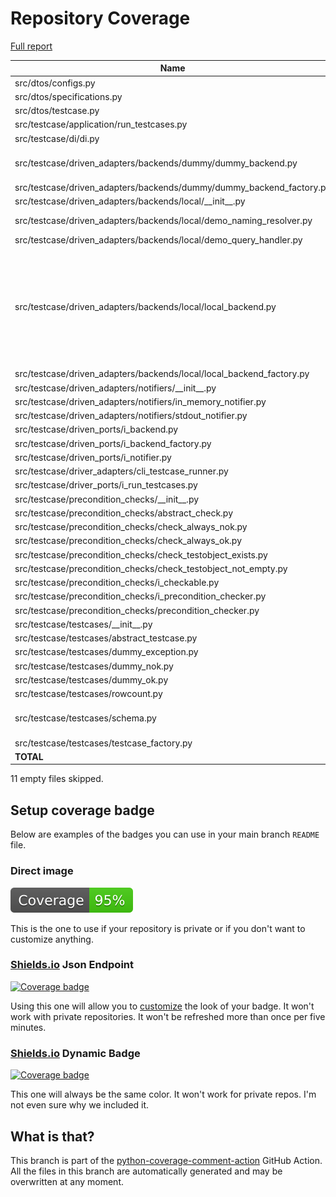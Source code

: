 # Repository Coverage

[Full report](https://htmlpreview.github.io/?https://github.com/adanilevich/data-tester/blob/python-coverage-comment-action-data/htmlcov/index.html)

| Name                                                                    |    Stmts |     Miss |   Cover |   Missing |
|------------------------------------------------------------------------ | -------: | -------: | ------: | --------: |
| src/dtos/configs.py                                                     |       30 |        2 |     93% |    26, 28 |
| src/dtos/specifications.py                                              |       37 |        1 |     97% |        54 |
| src/dtos/testcase.py                                                    |       52 |        0 |    100% |           |
| src/testcase/application/run\_testcases.py                              |       24 |        0 |    100% |           |
| src/testcase/di/di.py                                                   |       24 |        1 |     96% |        28 |
| src/testcase/driven\_adapters/backends/dummy/dummy\_backend.py          |       14 |        5 |     64% |11, 15, 18, 22, 26 |
| src/testcase/driven\_adapters/backends/dummy/dummy\_backend\_factory.py |        6 |        0 |    100% |           |
| src/testcase/driven\_adapters/backends/local/\_\_init\_\_.py            |        4 |        0 |    100% |           |
| src/testcase/driven\_adapters/backends/local/demo\_naming\_resolver.py  |       50 |        4 |     92% | 23, 82-84 |
| src/testcase/driven\_adapters/backends/local/demo\_query\_handler.py    |       22 |        2 |     91% |    22, 36 |
| src/testcase/driven\_adapters/backends/local/local\_backend.py          |      113 |       23 |     80% |110-124, 132, 150-152, 170, 246, 250, 252, 255-260 |
| src/testcase/driven\_adapters/backends/local/local\_backend\_factory.py |       16 |        0 |    100% |           |
| src/testcase/driven\_adapters/notifiers/\_\_init\_\_.py                 |        2 |        0 |    100% |           |
| src/testcase/driven\_adapters/notifiers/in\_memory\_notifier.py         |        7 |        0 |    100% |           |
| src/testcase/driven\_adapters/notifiers/stdout\_notifier.py             |        4 |        0 |    100% |           |
| src/testcase/driven\_ports/i\_backend.py                                |       18 |        0 |    100% |           |
| src/testcase/driven\_ports/i\_backend\_factory.py                       |        6 |        0 |    100% |           |
| src/testcase/driven\_ports/i\_notifier.py                               |        4 |        0 |    100% |           |
| src/testcase/driver\_adapters/cli\_testcase\_runner.py                  |       13 |        0 |    100% |           |
| src/testcase/driver\_ports/i\_run\_testcases.py                         |       20 |        0 |    100% |           |
| src/testcase/precondition\_checks/\_\_init\_\_.py                       |        8 |        0 |    100% |           |
| src/testcase/precondition\_checks/abstract\_check.py                    |        8 |        0 |    100% |           |
| src/testcase/precondition\_checks/check\_always\_nok.py                 |        5 |        0 |    100% |           |
| src/testcase/precondition\_checks/check\_always\_ok.py                  |        5 |        0 |    100% |           |
| src/testcase/precondition\_checks/check\_testobject\_exists.py          |        9 |        0 |    100% |           |
| src/testcase/precondition\_checks/check\_testobject\_not\_empty.py      |        9 |        2 |     78% |     23-24 |
| src/testcase/precondition\_checks/i\_checkable.py                       |       15 |        0 |    100% |           |
| src/testcase/precondition\_checks/i\_precondition\_checker.py           |        5 |        0 |    100% |           |
| src/testcase/precondition\_checks/precondition\_checker.py              |       13 |        0 |    100% |           |
| src/testcase/testcases/\_\_init\_\_.py                                  |        7 |        0 |    100% |           |
| src/testcase/testcases/abstract\_testcase.py                            |       90 |        1 |     99% |       100 |
| src/testcase/testcases/dummy\_exception.py                              |       10 |        0 |    100% |           |
| src/testcase/testcases/dummy\_nok.py                                    |       11 |        0 |    100% |           |
| src/testcase/testcases/dummy\_ok.py                                     |       11 |        0 |    100% |           |
| src/testcase/testcases/rowcount.py                                      |       65 |        0 |    100% |           |
| src/testcase/testcases/schema.py                                        |      139 |        3 |     98% |119, 182, 244 |
| src/testcase/testcases/testcase\_factory.py                             |       21 |        0 |    100% |           |
|                                                               **TOTAL** |  **897** |   **44** | **95%** |           |

11 empty files skipped.


## Setup coverage badge

Below are examples of the badges you can use in your main branch `README` file.

### Direct image

[![Coverage badge](https://raw.githubusercontent.com/adanilevich/data-tester/python-coverage-comment-action-data/badge.svg)](https://htmlpreview.github.io/?https://github.com/adanilevich/data-tester/blob/python-coverage-comment-action-data/htmlcov/index.html)

This is the one to use if your repository is private or if you don't want to customize anything.

### [Shields.io](https://shields.io) Json Endpoint

[![Coverage badge](https://img.shields.io/endpoint?url=https://raw.githubusercontent.com/adanilevich/data-tester/python-coverage-comment-action-data/endpoint.json)](https://htmlpreview.github.io/?https://github.com/adanilevich/data-tester/blob/python-coverage-comment-action-data/htmlcov/index.html)

Using this one will allow you to [customize](https://shields.io/endpoint) the look of your badge.
It won't work with private repositories. It won't be refreshed more than once per five minutes.

### [Shields.io](https://shields.io) Dynamic Badge

[![Coverage badge](https://img.shields.io/badge/dynamic/json?color=brightgreen&label=coverage&query=%24.message&url=https%3A%2F%2Fraw.githubusercontent.com%2Fadanilevich%2Fdata-tester%2Fpython-coverage-comment-action-data%2Fendpoint.json)](https://htmlpreview.github.io/?https://github.com/adanilevich/data-tester/blob/python-coverage-comment-action-data/htmlcov/index.html)

This one will always be the same color. It won't work for private repos. I'm not even sure why we included it.

## What is that?

This branch is part of the
[python-coverage-comment-action](https://github.com/marketplace/actions/python-coverage-comment)
GitHub Action. All the files in this branch are automatically generated and may be
overwritten at any moment.